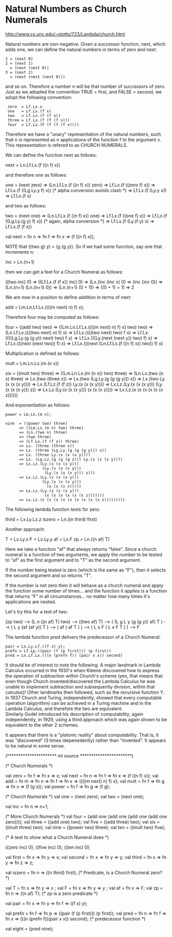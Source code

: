 # Natural Numbers as Church Numerals
http://www.cs.unc.edu/~stotts/723/Lambda/church.html

Natural numbers are non-negative. Given a successor function, next, 
which adds one, we can define the natural numbers in terms of
zero and next:

    1 = (next 0)
    2 = (next 1)
      = (next (next 0))
    3 = (next 2)
      = (next (next (next 0)))

and so on. Therefore a number n will be that number of
successors of zero. Just as we adopted the convention TRUE = first,
and FALSE = second, we adopt the following convention:

     zero  = Lf.Lx.x
     one   = Lf.Lx.(f x)
     two   = Lf.Lx.(f (f x))
     three = Lf.Lx.(f (f (f x)))
     four  = Lf.Lx.(F (f (f (f x))))


Therefore we have a "unary" representation of the natural
numbers, such that n is represented as n applications of the
function f to the argument x. This representation is refered to as
CHURCH NUMERALS. 

We can define the function next as follows:

  next = Ln.Lf.Lx.(f ((n f) x))

and therefore one as follows:

  one = (next zero)
      => (Ln.Lf.Lx.(f ((n f) x)) zero)
      => Lf.Lx.(f ((zero f) x))
      => Lf.Lx.(f ((Lg.Ly.y f) x)) (* alpha conversion avoids clash *)
      => Lf.Lx.(f (Ly.y x))
      => Lf.Lx.(f x)

and two as follows:

  two = (next one)
      => (Ln.Lf.Lx.(f ((n f) x)) one)
      => Lf.Lx.(f ((one f) x))
      => Lf.Lx.(f ((Lg.Ly.(g y) f) x)) (* again, alpha conversion *)
      => Lf.Lx.(f (Ly.(f y) x)
      => Lf.Lx.(f (f x))

val next = fn n => fn f => fn x => (f ((n f) x));

NOTE that ((two g) y) = (g (g y)). So if we had some function, say
one that increments n:
 
   inc = Ln.(n+1)

then we can get a feel for a Church Numeral as follows:

   ((two inc) 0)
   => ((Lf.Lx.(f (f x)) inc) 0)
   => (Lx.(inc (inc x) 0)
   => (inc (inc 0))
   => (Ln.(n+1) (Ln.(n+1) 0))
   => (Ln.(n+1) (0 + 1))
   => ((0 + 1) + 1)
   => 2

We are now in a position to define addition in terms of next:

   add = Lm.Ln.Lf.Lx.((((m next) n) f) x);

Therefore four may be computed as follows:

   four = ((add two) two)
        => ((Lm.Ln.Lf.Lx.((((m next) n) f) x) two) two)
        => (Ln.Lf.Lx.((((two next) n) f) x)
        => Lf.Lx.((((two next) two) f x)
        => Lf.Lx.((((Lg.Ly.(g (g y)) next) two) f x)
        => Lf.Lx.(((Ly.(next (next y)) two) f) x)
        => Lf.Lx.(((next (next two)) f) x)
        => Lf.Lx.(((next (Ln.Lf.Lx.(f ((n f) x)) two)) f) x)


Multiplication is defined as follows:

   mult = Lm.Ln.Lx.(m (n x))

   six  = ((mult two) three)
        => ((Lm.Ln.Lx.(m (n x)) two) three)
        => (Ln.Lx.(two (n x) three)
        => Lx.(two (three x))
        => Lx.(two (Lg.Ly.(g (g (g y))) x))
        => Lx.(two Ly.(x (x (x y))))
        => Lx.(Lf.Lz.(f (f z)) Ly.(x (x (x y))))
        => Lx.Lz.(Ly.(x (x (x y))) (Ly.(x (x (x y))) z))
        => Lx.Lz.(Ly.(x (x (x y))) (x (x (x z))))
        => Lx.Lz.(x (x (x (x (x (x z))))))


And exponentiation as follows:

    power = Lm.Ln.(m n);

    nine  = ((power two) three)
          => ((Lm.Ln.(m n) two) three)
          => (Ln.(two n) three)
          => (two three)
          => (Lf.Lx.(f (f x)) three)
          => Lx. (three (three x))
          => Lx. (three (Lg.Ly.(g (g (g y))) x))
          => Lx. (three Ly.(x (x (x y))))
          => Lx. (Lg.Lz.(g (g (g z))) Ly.(x (x (x y))))
          => Lx.Lz.(Ly.(x (x (x y))) 
                    (Ly.(x (x (x y)))
                     (Ly.(x (x (x y))) z)))
          => Lx.Lz.(Ly.(x (x (x y)))
                    (Ly.(x (x (x y)))
                      (x (x (x z)))))
          => Lx.Lz.(Ly.(x (x (x y)))
                     (x (x (x (x (x (x z)))))))
          => Lx.Lz.(x (x (x (x (x (x (x (x (x z)))))))))


The following lambda function tests for zero:

   third = Lx.Ly.Lz.z
   iszero = Ln.((n third) first)

Another approach:

   T = Lx.Ly.x
   F = Lx.Ly.y
   af = Lx.F
   zp = Ln.((n af) T)

Here we take a function "af" that always returns "false".
Since a church numeral is a function of two arguments, we
apply the number to be tested to "af" as the first argument 
and to "T" as the second argument.  

If the number being tested is zero (which is the same as "F"), then 
it selects the second argument and so returns "T".

If the number is not zero then it will behave as a church
numeral and apply the function some number of times...
and the function it applies is a function that returns "F" in all
circumstances... no matter how many times it's applications are nested.

Let's try this for a test of two:

(zp two)  -->  (L n ((n af) T) two) --> ((two af) T)
          -->  ( (L g L y (g (g y)) af) T )
          -->  ( L y (af (af y)) T )
          -->  ( af ( af T ) )
          -->  ( L x F ( L x F T ) )
          -->  F


The lambda function pred delivers the predecessor of a
Church Numeral:


    pair = Lx.Ly.Lf.((f x) y);
    prefn = Lf.Lp.((pair (f (p first))) (p first))
    pred = Ln.Lf.Lx.(((n (prefn f)) (pair x x)) second)

   
It should be of interest to note the following. A major
landmark in Lambda Calculus occurred in the 1930's when
Kleene discovered how to express the operation of
subtraction within Church's scheme (yes, that means that even
though Church invented/discovered the Lambda Calculus he was
unable to implement subtraction and subsequently division, within
that calculus)! Other landmarks then followed, such as the recursive 
function Y. In 1937 Church and Turing, independently, showed that every 
computable operation (algorithm) can be achieved in a Turing machine
and in the Lambda Calculus, and therefore the two are equivalent.  
Similarly Godel introduced his description of computability, again 
independently, in 1929, using a third approach which was again shown 
to be equivalent to the other 2 schemes.

It appears that there is a "platonic reality" about
computability. That is, it was "discovered" (3 times idepenedently)
rather than "invented". It appears to be natural in some
sense.


(********************** ml source ***********************)

(* Church Numerals *)

val zero = fn f => fn x => x;
val next = fn n => fn f => fn x => (f ((n f) x));
val add = fn m => fn n => fn f => fn x => ((((m next) n) f) x);
val mult = fn f => fn g => fn x => (f (g x));
val power = fn f => fn g => (f g);

(* Church Numerals *)
val one = (next zero);
val two = (next one);

val inc = fn n => n+1;

(* More Church Numerals *)
val four = (add one (add one (add one (add one zero))));
val three = ((add one) two);
val five = ((add three) two);
val six = ((mult three) two);
val nine = ((power two) three);
val ten = ((mult two) five);

(* A test to show what a Church Numeral does *)

((zero inc) 0);
((five inc) 0);
((ten inc) 0);

val first = fn x => fn y => x;
val second = fn x => fn y => y;
val third = fn x => fn y => fn z => z;

val iszero = fn n => ((n third) first);
(* Predicate, is a Church Numeral zero? *)

val T = fn x => fn y => x ;
val F = fn x => fn y => y ;
val af = fn x => F;
val zp = fn n => ((n af) T);  (* zp is a zero predicate *)

val pair = fn x => fn y => fn f => ((f x) y);

val prefn = fn f => fn p => ((pair (f (p first))) (p first));
val pred = fn n => fn f => fn x => (((n (prefn f))(pair x x)) second);
(* predecessor function *)

val eight = (pred nine);
